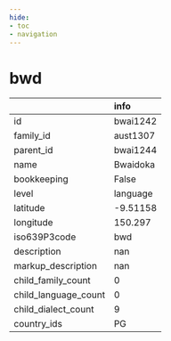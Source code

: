 ```yaml
---
hide:
- toc
- navigation
---
```

# bwd
|                      | info     |
|:---------------------|:---------|
| id                   | bwai1242 |
| family_id            | aust1307 |
| parent_id            | bwai1244 |
| name                 | Bwaidoka |
| bookkeeping          | False    |
| level                | language |
| latitude             | -9.51158 |
| longitude            | 150.297  |
| iso639P3code         | bwd      |
| description          | nan      |
| markup_description   | nan      |
| child_family_count   | 0        |
| child_language_count | 0        |
| child_dialect_count  | 9        |
| country_ids          | PG       |